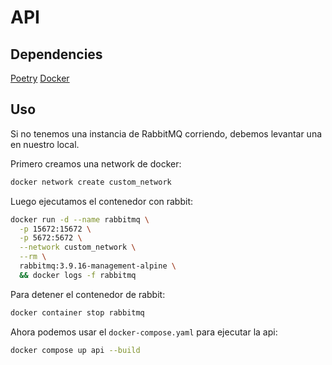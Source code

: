 # API

## Dependencies
[Poetry](https://python-poetry.org/docs/#:~:text=to%20install%20Poetry.-,Install%20Poetry,-pipx%20install%20poetry)
[Docker](https://www.docker.com/)

## Uso

Si no tenemos una instancia de RabbitMQ corriendo, debemos levantar una en nuestro local.

Primero creamos una network de docker:

```bash
docker network create custom_network
```

Luego ejecutamos el contenedor con rabbit:

```bash
docker run -d --name rabbitmq \
  -p 15672:15672 \
  -p 5672:5672 \
  --network custom_network \
  --rm \
  rabbitmq:3.9.16-management-alpine \
  && docker logs -f rabbitmq
```

Para detener el contenedor de rabbit:

```bash
docker container stop rabbitmq
```



Ahora podemos usar el `docker-compose.yaml` para ejecutar la api:

```bash
docker compose up api --build
```

